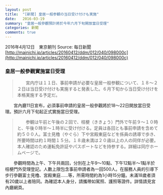 ```yaml
---
layout: post
title:  "[新聞] 皇居一般参観の当日受け付けも実施"
date:   2016-03-19
summary: "皇居一般參觀預計將於今年六月下旬開放當日受理"
categories: 新聞
comments: true
---
```


2016年4月12日　東京朝刊
Source: 每日新聞 [http://mainichi.jp/articles/20160412/ddm/012/040/098000c](http://mainichi.jp/articles/20160412/ddm/012/040/098000c)

### 皇居一般參觀實施當日受理

> 　　宮内庁は１１日、事前申請が必要な皇居一般参観について、１８〜２２日は当日受け付けも実施すると発表した。６月下旬から当日受け付けを本格実施する予定だ。

　　宮內廳11日宣布，必須事前申請的皇居一般參觀將於18～22日開放當日受理。預計六月下旬起正式實施當日受理。

> 　　参観は午前と午後の２回で、桔梗（ききょう）門外で午前９〜１０時と、午後０時半〜１時半に受け付ける。定員は各回とも事前申請を含めて約５００人。富士見櫓（やぐら）下や宮殿東庭などを係員の誘導で歩き、所要時間は約１時間１５分。１８歳未満は２０歳以上の人の同伴が必要。本人確認のため運転免許証やパスポートなどを持参する。詳細は同庁ホームページで。

　　參觀時間為上午、下午共兩回，分別在上午9～10點、下午12點半～1點半於桔梗門外受理登記。人數上限包含事前申請者為一回500人。在服務人員的引導下步行參觀富士見櫓、宮殿東庭……等，所需時間約為1小時15分鐘。未滿18歲者須有20歲以上者陪同。為確認本人身分，請攜帶如駕照、護照等證件。詳情請見宮內廳網頁。


